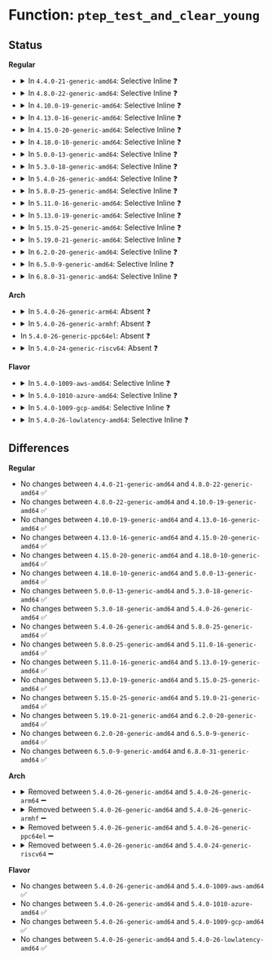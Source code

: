 # Function: <code>ptep_test_and_clear_young</code>

## Status
<b>Regular</b>
<ul>
<li>
<details>
<summary>In <code>4.4.0-21-generic-amd64</code>: Selective Inline ❓</summary>

```c
int ptep_test_and_clear_young(struct vm_area_struct * vma, long unsigned int addr, pte_t * ptep)
```

```json
{
  "name": "ptep_test_and_clear_young",
  "collision_type": "Unique Global",
  "inline_type": "Selective",
  "funcs": [
    {
      "addr": 18446744071579307984,
      "name": "ptep_test_and_clear_young",
      "external": true,
      "loc": "arch/x86/mm/pgtable.c:447",
      "file": "arch/x86/mm/pgtable.c",
      "inline": "not declared, inlined",
      "caller_inline": [],
      "caller_func": [
        "arch/x86/mm/pgtable.c:ptep_clear_flush_young",
        "mm/page_idle.c:page_idle_clear_pte_refs_one",
        "fs/proc/task_mmu.c:clear_refs_pte_range"
      ]
    }
  ],
  "symbols": [
    {
      "addr": 18446744071579307984,
      "name": "ptep_test_and_clear_young",
      "section": ".text",
      "bind": "STB_GLOBAL",
      "size": 43
    }
  ]
}
```
</details>
</li>
<li>
<details>
<summary>In <code>4.8.0-22-generic-amd64</code>: Selective Inline ❓</summary>

```c
int ptep_test_and_clear_young(struct vm_area_struct * vma, long unsigned int addr, pte_t * ptep)
```

```json
{
  "name": "ptep_test_and_clear_young",
  "collision_type": "Unique Global",
  "inline_type": "Selective",
  "funcs": [
    {
      "addr": 18446744071579307776,
      "name": "ptep_test_and_clear_young",
      "external": true,
      "loc": "arch/x86/mm/pgtable.c:450",
      "file": "arch/x86/mm/pgtable.c",
      "inline": "not declared, inlined",
      "caller_inline": [],
      "caller_func": [
        "arch/x86/mm/pgtable.c:ptep_clear_flush_young",
        "mm/page_idle.c:page_idle_clear_pte_refs_one",
        "fs/proc/task_mmu.c:clear_refs_pte_range"
      ]
    }
  ],
  "symbols": [
    {
      "addr": 18446744071579307776,
      "name": "ptep_test_and_clear_young",
      "section": ".text",
      "bind": "STB_GLOBAL",
      "size": 42
    }
  ]
}
```
</details>
</li>
<li>
<details>
<summary>In <code>4.10.0-19-generic-amd64</code>: Selective Inline ❓</summary>

```c
int ptep_test_and_clear_young(struct vm_area_struct * vma, long unsigned int addr, pte_t * ptep)
```

```json
{
  "name": "ptep_test_and_clear_young",
  "collision_type": "Unique Global",
  "inline_type": "Selective",
  "funcs": [
    {
      "addr": 18446744071579323008,
      "name": "ptep_test_and_clear_young",
      "external": true,
      "loc": "arch/x86/mm/pgtable.c:450",
      "file": "arch/x86/mm/pgtable.c",
      "inline": "not declared, inlined",
      "caller_inline": [],
      "caller_func": [
        "arch/x86/mm/pgtable.c:ptep_clear_flush_young",
        "mm/page_idle.c:page_idle_clear_pte_refs_one",
        "fs/proc/task_mmu.c:clear_refs_pte_range"
      ]
    }
  ],
  "symbols": [
    {
      "addr": 18446744071579323008,
      "name": "ptep_test_and_clear_young",
      "section": ".text",
      "bind": "STB_GLOBAL",
      "size": 42
    }
  ]
}
```
</details>
</li>
<li>
<details>
<summary>In <code>4.13.0-16-generic-amd64</code>: Selective Inline ❓</summary>

```c
int ptep_test_and_clear_young(struct vm_area_struct * vma, long unsigned int addr, pte_t * ptep)
```

```json
{
  "name": "ptep_test_and_clear_young",
  "collision_type": "Unique Global",
  "inline_type": "Selective",
  "funcs": [
    {
      "addr": 18446744071579320336,
      "name": "ptep_test_and_clear_young",
      "external": true,
      "loc": "arch/x86/mm/pgtable.c:480",
      "file": "arch/x86/mm/pgtable.c",
      "inline": "not declared, inlined",
      "caller_inline": [],
      "caller_func": [
        "arch/x86/mm/pgtable.c:ptep_clear_flush_young",
        "mm/page_idle.c:page_idle_clear_pte_refs_one",
        "fs/proc/task_mmu.c:clear_refs_pte_range"
      ]
    }
  ],
  "symbols": [
    {
      "addr": 18446744071579320336,
      "name": "ptep_test_and_clear_young",
      "section": ".text",
      "bind": "STB_GLOBAL",
      "size": 42
    }
  ]
}
```
</details>
</li>
<li>
<details>
<summary>In <code>4.15.0-20-generic-amd64</code>: Selective Inline ❓</summary>

```c
int ptep_test_and_clear_young(struct vm_area_struct * vma, long unsigned int addr, pte_t * ptep)
```

```json
{
  "name": "ptep_test_and_clear_young",
  "collision_type": "Unique Global",
  "inline_type": "Selective",
  "funcs": [
    {
      "addr": 18446744071579343653,
      "name": "ptep_test_and_clear_young",
      "external": true,
      "loc": "arch/x86/mm/pgtable.c:480",
      "file": "arch/x86/mm/pgtable.c",
      "inline": "not declared, inlined",
      "caller_inline": [
        "arch/x86/mm/pgtable.c:ptep_clear_flush_young"
      ],
      "caller_func": [
        "mm/page_idle.c:page_idle_clear_pte_refs_one",
        "fs/proc/task_mmu.c:clear_refs_pte_range"
      ]
    }
  ],
  "symbols": [
    {
      "addr": 18446744071579343424,
      "name": "ptep_test_and_clear_young",
      "section": ".text",
      "bind": "STB_GLOBAL",
      "size": 49
    }
  ]
}
```
</details>
</li>
<li>
<details>
<summary>In <code>4.18.0-10-generic-amd64</code>: Selective Inline ❓</summary>

```c
int ptep_test_and_clear_young(struct vm_area_struct * vma, long unsigned int addr, pte_t * ptep)
```

```json
{
  "name": "ptep_test_and_clear_young",
  "collision_type": "Unique Global",
  "inline_type": "Selective",
  "funcs": [
    {
      "addr": 18446744071579354853,
      "name": "ptep_test_and_clear_young",
      "external": true,
      "loc": "arch/x86/mm/pgtable.c:485",
      "file": "arch/x86/mm/pgtable.c",
      "inline": "not declared, inlined",
      "caller_inline": [
        "arch/x86/mm/pgtable.c:ptep_clear_flush_young"
      ],
      "caller_func": [
        "mm/page_idle.c:page_idle_clear_pte_refs_one",
        "fs/proc/task_mmu.c:clear_refs_pte_range"
      ]
    }
  ],
  "symbols": [
    {
      "addr": 18446744071579354640,
      "name": "ptep_test_and_clear_young",
      "section": ".text",
      "bind": "STB_GLOBAL",
      "size": 48
    }
  ]
}
```
</details>
</li>
<li>
<details>
<summary>In <code>5.0.0-13-generic-amd64</code>: Selective Inline ❓</summary>

```c
int ptep_test_and_clear_young(struct vm_area_struct * vma, long unsigned int addr, pte_t * ptep)
```

```json
{
  "name": "ptep_test_and_clear_young",
  "collision_type": "Unique Global",
  "inline_type": "Selective",
  "funcs": [
    {
      "addr": 18446744071579382005,
      "name": "ptep_test_and_clear_young",
      "external": true,
      "loc": "arch/x86/mm/pgtable.c:551",
      "file": "arch/x86/mm/pgtable.c",
      "inline": "not declared, inlined",
      "caller_inline": [
        "arch/x86/mm/pgtable.c:ptep_clear_flush_young",
        "arch/x86/mm/pgtable.c:ptep_clear_flush_young"
      ],
      "caller_func": [
        "mm/page_idle.c:page_idle_clear_pte_refs_one",
        "fs/proc/task_mmu.c:clear_refs_pte_range"
      ]
    }
  ],
  "symbols": [
    {
      "addr": 18446744071579381792,
      "name": "ptep_test_and_clear_young",
      "section": ".text",
      "bind": "STB_GLOBAL",
      "size": 48
    }
  ]
}
```
</details>
</li>
<li>
<details>
<summary>In <code>5.3.0-18-generic-amd64</code>: Selective Inline ❓</summary>

```c
int ptep_test_and_clear_young(struct vm_area_struct * vma, long unsigned int addr, pte_t * ptep)
```

```json
{
  "name": "ptep_test_and_clear_young",
  "collision_type": "Unique Global",
  "inline_type": "Selective",
  "funcs": [
    {
      "addr": 18446744071579397477,
      "name": "ptep_test_and_clear_young",
      "external": true,
      "loc": "arch/x86/mm/pgtable.c:538",
      "file": "arch/x86/mm/pgtable.c",
      "inline": "not declared, inlined",
      "caller_inline": [
        "arch/x86/mm/pgtable.c:ptep_clear_flush_young",
        "arch/x86/mm/pgtable.c:ptep_clear_flush_young"
      ],
      "caller_func": [
        "mm/page_idle.c:page_idle_clear_pte_refs_one",
        "fs/proc/task_mmu.c:clear_refs_pte_range"
      ]
    }
  ],
  "symbols": [
    {
      "addr": 18446744071579397264,
      "name": "ptep_test_and_clear_young",
      "section": ".text",
      "bind": "STB_GLOBAL",
      "size": 47
    }
  ]
}
```
</details>
</li>
<li>
<details>
<summary>In <code>5.4.0-26-generic-amd64</code>: Selective Inline ❓</summary>

```c
int ptep_test_and_clear_young(struct vm_area_struct * vma, long unsigned int addr, pte_t * ptep)
```

```json
{
  "name": "ptep_test_and_clear_young",
  "collision_type": "Unique Global",
  "inline_type": "Selective",
  "funcs": [
    {
      "addr": 18446744071579400789,
      "name": "ptep_test_and_clear_young",
      "external": true,
      "loc": "arch/x86/mm/pgtable.c:534",
      "file": "arch/x86/mm/pgtable.c",
      "inline": "not declared, inlined",
      "caller_inline": [
        "arch/x86/mm/pgtable.c:ptep_clear_flush_young",
        "arch/x86/mm/pgtable.c:ptep_clear_flush_young"
      ],
      "caller_func": [
        "mm/page_idle.c:page_idle_clear_pte_refs_one",
        "fs/proc/task_mmu.c:clear_refs_pte_range"
      ]
    }
  ],
  "symbols": [
    {
      "addr": 18446744071579400576,
      "name": "ptep_test_and_clear_young",
      "section": ".text",
      "bind": "STB_GLOBAL",
      "size": 47
    }
  ]
}
```
</details>
</li>
<li>
<details>
<summary>In <code>5.8.0-25-generic-amd64</code>: Selective Inline ❓</summary>

```c
int ptep_test_and_clear_young(struct vm_area_struct * vma, long unsigned int addr, pte_t * ptep)
```

```json
{
  "name": "ptep_test_and_clear_young",
  "collision_type": "Unique Global",
  "inline_type": "Selective",
  "funcs": [
    {
      "addr": 18446744071579410069,
      "name": "ptep_test_and_clear_young",
      "external": true,
      "loc": "arch/x86/mm/pgtable.c:541",
      "file": "arch/x86/mm/pgtable.c",
      "inline": "not declared, inlined",
      "caller_inline": [
        "arch/x86/mm/pgtable.c:ptep_clear_flush_young",
        "arch/x86/mm/pgtable.c:ptep_clear_flush_young"
      ],
      "caller_func": [
        "mm/page_idle.c:page_idle_clear_pte_refs_one",
        "fs/proc/task_mmu.c:clear_refs_pte_range"
      ]
    }
  ],
  "symbols": [
    {
      "addr": 18446744071579409856,
      "name": "ptep_test_and_clear_young",
      "section": ".text",
      "bind": "STB_GLOBAL",
      "size": 47
    }
  ]
}
```
</details>
</li>
<li>
<details>
<summary>In <code>5.11.0-16-generic-amd64</code>: Selective Inline ❓</summary>

```c
int ptep_test_and_clear_young(struct vm_area_struct * vma, long unsigned int addr, pte_t * ptep)
```

```json
{
  "name": "ptep_test_and_clear_young",
  "collision_type": "Unique Global",
  "inline_type": "Selective",
  "funcs": [
    {
      "addr": 18446744071579410709,
      "name": "ptep_test_and_clear_young",
      "external": true,
      "loc": "arch/x86/mm/pgtable.c:541",
      "file": "arch/x86/mm/pgtable.c",
      "inline": "not declared, inlined",
      "caller_inline": [
        "arch/x86/mm/pgtable.c:ptep_clear_flush_young",
        "arch/x86/mm/pgtable.c:ptep_clear_flush_young"
      ],
      "caller_func": [
        "mm/page_idle.c:page_idle_clear_pte_refs_one",
        "fs/proc/task_mmu.c:clear_refs_pte_range"
      ]
    }
  ],
  "symbols": [
    {
      "addr": 18446744071579410496,
      "name": "ptep_test_and_clear_young",
      "section": ".text",
      "bind": "STB_GLOBAL",
      "size": 47
    }
  ]
}
```
</details>
</li>
<li>
<details>
<summary>In <code>5.13.0-19-generic-amd64</code>: Selective Inline ❓</summary>

```c
int ptep_test_and_clear_young(struct vm_area_struct * vma, long unsigned int addr, pte_t * ptep)
```

```json
{
  "name": "ptep_test_and_clear_young",
  "collision_type": "Unique Global",
  "inline_type": "Selective",
  "funcs": [
    {
      "addr": 18446744071579413877,
      "name": "ptep_test_and_clear_young",
      "external": true,
      "loc": "arch/x86/mm/pgtable.c:541",
      "file": "arch/x86/mm/pgtable.c",
      "inline": "not declared, inlined",
      "caller_inline": [
        "arch/x86/mm/pgtable.c:ptep_clear_flush_young",
        "arch/x86/mm/pgtable.c:ptep_clear_flush_young"
      ],
      "caller_func": [
        "mm/page_idle.c:page_idle_clear_pte_refs_one",
        "fs/proc/task_mmu.c:clear_refs_pte_range"
      ]
    }
  ],
  "symbols": [
    {
      "addr": 18446744071579413664,
      "name": "ptep_test_and_clear_young",
      "section": ".text",
      "bind": "STB_GLOBAL",
      "size": 47
    }
  ]
}
```
</details>
</li>
<li>
<details>
<summary>In <code>5.15.0-25-generic-amd64</code>: Selective Inline ❓</summary>

```c
int ptep_test_and_clear_young(struct vm_area_struct * vma, long unsigned int addr, pte_t * ptep)
```

```json
{
  "name": "ptep_test_and_clear_young",
  "collision_type": "Unique Global",
  "inline_type": "Selective",
  "funcs": [
    {
      "addr": 18446744071579476757,
      "name": "ptep_test_and_clear_young",
      "external": true,
      "loc": "arch/x86/mm/pgtable.c:541",
      "file": "arch/x86/mm/pgtable.c",
      "inline": "not declared, inlined",
      "caller_inline": [
        "arch/x86/mm/pgtable.c:ptep_clear_flush_young",
        "arch/x86/mm/pgtable.c:ptep_clear_flush_young"
      ],
      "caller_func": [
        "mm/page_idle.c:page_idle_clear_pte_refs_one",
        "fs/proc/task_mmu.c:clear_refs_pte_range"
      ]
    }
  ],
  "symbols": [
    {
      "addr": 18446744071579476544,
      "name": "ptep_test_and_clear_young",
      "section": ".text",
      "bind": "STB_GLOBAL",
      "size": 47
    }
  ]
}
```
</details>
</li>
<li>
<details>
<summary>In <code>5.19.0-21-generic-amd64</code>: Selective Inline ❓</summary>

```c
int ptep_test_and_clear_young(struct vm_area_struct * vma, long unsigned int addr, pte_t * ptep)
```

```json
{
  "name": "ptep_test_and_clear_young",
  "collision_type": "Unique Global",
  "inline_type": "Selective",
  "funcs": [
    {
      "addr": 18446744071579554917,
      "name": "ptep_test_and_clear_young",
      "external": true,
      "loc": "arch/x86/mm/pgtable.c:541",
      "file": "arch/x86/mm/pgtable.c",
      "inline": "not declared, inlined",
      "caller_inline": [
        "arch/x86/mm/pgtable.c:ptep_clear_flush_young",
        "arch/x86/mm/pgtable.c:ptep_clear_flush_young"
      ],
      "caller_func": [
        "mm/page_idle.c:page_idle_clear_pte_refs_one",
        "fs/proc/task_mmu.c:clear_refs_pte_range"
      ]
    }
  ],
  "symbols": [
    {
      "addr": 18446744071579554688,
      "name": "ptep_test_and_clear_young",
      "section": ".text",
      "bind": "STB_GLOBAL",
      "size": 53
    }
  ]
}
```
</details>
</li>
<li>
<details>
<summary>In <code>6.2.0-20-generic-amd64</code>: Selective Inline ❓</summary>

```c
int ptep_test_and_clear_young(struct vm_area_struct * vma, long unsigned int addr, pte_t * ptep)
```

```json
{
  "name": "ptep_test_and_clear_young",
  "collision_type": "Unique Global",
  "inline_type": "Selective",
  "funcs": [
    {
      "addr": 18446744071579661717,
      "name": "ptep_test_and_clear_young",
      "external": true,
      "loc": "arch/x86/mm/pgtable.c:545",
      "file": "arch/x86/mm/pgtable.c",
      "inline": "not declared, inlined",
      "caller_inline": [
        "arch/x86/mm/pgtable.c:ptep_clear_flush_young",
        "arch/x86/mm/pgtable.c:ptep_clear_flush_young"
      ],
      "caller_func": [
        "mm/vmscan.c:lru_gen_look_around",
        "mm/vmscan.c:walk_pte_range",
        "mm/page_idle.c:page_idle_clear_pte_refs_one",
        "fs/proc/task_mmu.c:clear_refs_pte_range"
      ]
    }
  ],
  "symbols": [
    {
      "addr": 18446744071579661440,
      "name": "ptep_test_and_clear_young",
      "section": ".text",
      "bind": "STB_GLOBAL",
      "size": 53
    }
  ]
}
```
</details>
</li>
<li>
<details>
<summary>In <code>6.5.0-9-generic-amd64</code>: Selective Inline ❓</summary>

```c
int ptep_test_and_clear_young(struct vm_area_struct * vma, long unsigned int addr, pte_t * ptep)
```

```json
{
  "name": "ptep_test_and_clear_young",
  "collision_type": "Unique Global",
  "inline_type": "Selective",
  "funcs": [
    {
      "addr": 18446744071579675877,
      "name": "ptep_test_and_clear_young",
      "external": true,
      "loc": "arch/x86/mm/pgtable.c:545",
      "file": "arch/x86/mm/pgtable.c",
      "inline": "not declared, inlined",
      "caller_inline": [
        "arch/x86/mm/pgtable.c:ptep_clear_flush_young",
        "arch/x86/mm/pgtable.c:ptep_clear_flush_young"
      ],
      "caller_func": [
        "mm/vmscan.c:lru_gen_look_around",
        "mm/vmscan.c:walk_pte_range",
        "mm/page_idle.c:page_idle_clear_pte_refs_one",
        "fs/proc/task_mmu.c:clear_refs_pte_range"
      ]
    }
  ],
  "symbols": [
    {
      "addr": 18446744071579675600,
      "name": "ptep_test_and_clear_young",
      "section": ".text",
      "bind": "STB_GLOBAL",
      "size": 53
    }
  ]
}
```
</details>
</li>
<li>
<details>
<summary>In <code>6.8.0-31-generic-amd64</code>: Selective Inline ❓</summary>

```c
int ptep_test_and_clear_young(struct vm_area_struct * vma, long unsigned int addr, pte_t * ptep)
```

```json
{
  "name": "ptep_test_and_clear_young",
  "collision_type": "Unique Global",
  "inline_type": "Selective",
  "funcs": [
    {
      "addr": 18446744071579710005,
      "name": "ptep_test_and_clear_young",
      "external": true,
      "loc": "arch/x86/mm/pgtable.c:557",
      "file": "arch/x86/mm/pgtable.c",
      "inline": "not declared, inlined",
      "caller_inline": [
        "arch/x86/mm/pgtable.c:ptep_clear_flush_young",
        "arch/x86/mm/pgtable.c:ptep_clear_flush_young"
      ],
      "caller_func": [
        "mm/vmscan.c:lru_gen_look_around",
        "mm/vmscan.c:walk_pte_range",
        "mm/page_idle.c:page_idle_clear_pte_refs_one",
        "fs/proc/task_mmu.c:clear_refs_pte_range"
      ]
    }
  ],
  "symbols": [
    {
      "addr": 18446744071579709728,
      "name": "ptep_test_and_clear_young",
      "section": ".text",
      "bind": "STB_GLOBAL",
      "size": 53
    }
  ]
}
```
</details>
</li>
</ul>
<b>Arch</b>
<ul>
<li>
<details>
<summary>In <code>5.4.0-26-generic-arm64</code>: Absent ❓</summary>

```json
{
  "name": "ptep_test_and_clear_young",
  "collision_type": "Static Duplication",
  "inline_type": "Full",
  "funcs": [
    {
      "addr": 18446603336492810420,
      "name": "ptep_test_and_clear_young",
      "external": false,
      "loc": "arch/arm64/include/asm/pgtable.h:718",
      "file": "mm/pgtable-generic.c",
      "inline": "declared, inlined",
      "caller_inline": [
        "mm/pgtable-generic.c:pmdp_clear_flush_young"
      ],
      "caller_func": []
    },
    {
      "addr": 18446603336492817704,
      "name": "ptep_test_and_clear_young",
      "external": false,
      "loc": "arch/arm64/include/asm/pgtable.h:718",
      "file": "mm/rmap.c",
      "inline": "declared, inlined",
      "caller_inline": [
        "mm/rmap.c:try_to_unmap_one",
        "mm/rmap.c:page_referenced_one"
      ],
      "caller_func": []
    },
    {
      "addr": 18446603336493274580,
      "name": "ptep_test_and_clear_young",
      "external": false,
      "loc": "arch/arm64/include/asm/pgtable.h:718",
      "file": "mm/page_idle.c",
      "inline": "declared, inlined",
      "caller_inline": [
        "mm/page_idle.c:page_idle_clear_pte_refs_one",
        "mm/page_idle.c:page_idle_clear_pte_refs_one"
      ],
      "caller_func": []
    },
    {
      "addr": 18446603336494066192,
      "name": "ptep_test_and_clear_young",
      "external": false,
      "loc": "arch/arm64/include/asm/pgtable.h:718",
      "file": "fs/proc/task_mmu.c",
      "inline": "declared, inlined",
      "caller_inline": [
        "fs/proc/task_mmu.c:clear_refs_pte_range",
        "fs/proc/task_mmu.c:clear_refs_pte_range"
      ],
      "caller_func": []
    }
  ],
  "symbols": []
}
```
</details>
</li>
<li>
<details>
<summary>In <code>5.4.0-26-generic-armhf</code>: Absent ❓</summary>

```json
{
  "name": "ptep_test_and_clear_young",
  "collision_type": "Static Duplication",
  "inline_type": "Full",
  "funcs": [
    {
      "addr": 3226621248,
      "name": "ptep_test_and_clear_young",
      "external": false,
      "loc": "include/asm-generic/pgtable.h:62",
      "file": "mm/pgtable-generic.c",
      "inline": "declared, inlined",
      "caller_inline": [
        "mm/pgtable-generic.c:ptep_clear_flush_young"
      ],
      "caller_func": []
    },
    {
      "addr": 3226878972,
      "name": "ptep_test_and_clear_young",
      "external": false,
      "loc": "include/asm-generic/pgtable.h:62",
      "file": "mm/page_idle.c",
      "inline": "declared, inlined",
      "caller_inline": [
        "mm/page_idle.c:page_idle_clear_pte_refs_one"
      ],
      "caller_func": []
    },
    {
      "addr": 3227517992,
      "name": "ptep_test_and_clear_young",
      "external": false,
      "loc": "include/asm-generic/pgtable.h:62",
      "file": "fs/proc/task_mmu.c",
      "inline": "declared, inlined",
      "caller_inline": [
        "fs/proc/task_mmu.c:clear_refs_pte_range"
      ],
      "caller_func": []
    }
  ],
  "symbols": []
}
```
</details>
</li>
<li>
In <code>5.4.0-26-generic-ppc64el</code>: Absent ❓
</li>
<li>
<details>
<summary>In <code>5.4.0-24-generic-riscv64</code>: Absent ❓</summary>

```json
{
  "name": "ptep_test_and_clear_young",
  "collision_type": "Static Duplication",
  "inline_type": "Full",
  "funcs": [
    {
      "addr": 18446743936272776446,
      "name": "ptep_test_and_clear_young",
      "external": false,
      "loc": "arch/riscv/include/asm/pgtable.h:370",
      "file": "mm/rmap.c",
      "inline": "declared, inlined",
      "caller_inline": [
        "mm/rmap.c:try_to_unmap_one",
        "mm/rmap.c:page_referenced_one"
      ],
      "caller_func": []
    },
    {
      "addr": 18446743936273024886,
      "name": "ptep_test_and_clear_young",
      "external": false,
      "loc": "arch/riscv/include/asm/pgtable.h:370",
      "file": "mm/page_idle.c",
      "inline": "declared, inlined",
      "caller_inline": [
        "mm/page_idle.c:page_idle_clear_pte_refs_one"
      ],
      "caller_func": []
    },
    {
      "addr": 18446743936273556148,
      "name": "ptep_test_and_clear_young",
      "external": false,
      "loc": "arch/riscv/include/asm/pgtable.h:370",
      "file": "fs/proc/task_mmu.c",
      "inline": "declared, inlined",
      "caller_inline": [
        "fs/proc/task_mmu.c:clear_refs_pte_range"
      ],
      "caller_func": []
    }
  ],
  "symbols": []
}
```
</details>
</li>
</ul>
<b>Flavor</b>
<ul>
<li>
<details>
<summary>In <code>5.4.0-1009-aws-amd64</code>: Selective Inline ❓</summary>

```c
int ptep_test_and_clear_young(struct vm_area_struct * vma, long unsigned int addr, pte_t * ptep)
```

```json
{
  "name": "ptep_test_and_clear_young",
  "collision_type": "Unique Global",
  "inline_type": "Selective",
  "funcs": [
    {
      "addr": 18446744071579396693,
      "name": "ptep_test_and_clear_young",
      "external": true,
      "loc": "arch/x86/mm/pgtable.c:534",
      "file": "arch/x86/mm/pgtable.c",
      "inline": "not declared, inlined",
      "caller_inline": [
        "arch/x86/mm/pgtable.c:ptep_clear_flush_young",
        "arch/x86/mm/pgtable.c:ptep_clear_flush_young"
      ],
      "caller_func": [
        "mm/page_idle.c:page_idle_clear_pte_refs_one",
        "fs/proc/task_mmu.c:clear_refs_pte_range"
      ]
    }
  ],
  "symbols": [
    {
      "addr": 18446744071579396480,
      "name": "ptep_test_and_clear_young",
      "section": ".text",
      "bind": "STB_GLOBAL",
      "size": 47
    }
  ]
}
```
</details>
</li>
<li>
<details>
<summary>In <code>5.4.0-1010-azure-amd64</code>: Selective Inline ❓</summary>

```c
int ptep_test_and_clear_young(struct vm_area_struct * vma, long unsigned int addr, pte_t * ptep)
```

```json
{
  "name": "ptep_test_and_clear_young",
  "collision_type": "Unique Global",
  "inline_type": "Selective",
  "funcs": [
    {
      "addr": 18446744071579326181,
      "name": "ptep_test_and_clear_young",
      "external": true,
      "loc": "arch/x86/mm/pgtable.c:534",
      "file": "arch/x86/mm/pgtable.c",
      "inline": "not declared, inlined",
      "caller_inline": [
        "arch/x86/mm/pgtable.c:ptep_clear_flush_young",
        "arch/x86/mm/pgtable.c:ptep_clear_flush_young"
      ],
      "caller_func": [
        "mm/page_idle.c:page_idle_clear_pte_refs_one",
        "fs/proc/task_mmu.c:clear_refs_pte_range"
      ]
    }
  ],
  "symbols": [
    {
      "addr": 18446744071579325968,
      "name": "ptep_test_and_clear_young",
      "section": ".text",
      "bind": "STB_GLOBAL",
      "size": 47
    }
  ]
}
```
</details>
</li>
<li>
<details>
<summary>In <code>5.4.0-1009-gcp-amd64</code>: Selective Inline ❓</summary>

```c
int ptep_test_and_clear_young(struct vm_area_struct * vma, long unsigned int addr, pte_t * ptep)
```

```json
{
  "name": "ptep_test_and_clear_young",
  "collision_type": "Unique Global",
  "inline_type": "Selective",
  "funcs": [
    {
      "addr": 18446744071579396613,
      "name": "ptep_test_and_clear_young",
      "external": true,
      "loc": "arch/x86/mm/pgtable.c:534",
      "file": "arch/x86/mm/pgtable.c",
      "inline": "not declared, inlined",
      "caller_inline": [
        "arch/x86/mm/pgtable.c:ptep_clear_flush_young",
        "arch/x86/mm/pgtable.c:ptep_clear_flush_young"
      ],
      "caller_func": [
        "mm/page_idle.c:page_idle_clear_pte_refs_one",
        "fs/proc/task_mmu.c:clear_refs_pte_range"
      ]
    }
  ],
  "symbols": [
    {
      "addr": 18446744071579396400,
      "name": "ptep_test_and_clear_young",
      "section": ".text",
      "bind": "STB_GLOBAL",
      "size": 47
    }
  ]
}
```
</details>
</li>
<li>
<details>
<summary>In <code>5.4.0-26-lowlatency-amd64</code>: Selective Inline ❓</summary>

```c
int ptep_test_and_clear_young(struct vm_area_struct * vma, long unsigned int addr, pte_t * ptep)
```

```json
{
  "name": "ptep_test_and_clear_young",
  "collision_type": "Unique Global",
  "inline_type": "Selective",
  "funcs": [
    {
      "addr": 18446744071579405109,
      "name": "ptep_test_and_clear_young",
      "external": true,
      "loc": "arch/x86/mm/pgtable.c:534",
      "file": "arch/x86/mm/pgtable.c",
      "inline": "not declared, inlined",
      "caller_inline": [
        "arch/x86/mm/pgtable.c:ptep_clear_flush_young",
        "arch/x86/mm/pgtable.c:ptep_clear_flush_young"
      ],
      "caller_func": [
        "mm/page_idle.c:page_idle_clear_pte_refs_one",
        "fs/proc/task_mmu.c:clear_refs_pte_range"
      ]
    }
  ],
  "symbols": [
    {
      "addr": 18446744071579404896,
      "name": "ptep_test_and_clear_young",
      "section": ".text",
      "bind": "STB_GLOBAL",
      "size": 47
    }
  ]
}
```
</details>
</li>
</ul>

## Differences
<b>Regular</b>
<ul>
<li>
No changes between <code>4.4.0-21-generic-amd64</code> and <code>4.8.0-22-generic-amd64</code> ✅
</li>
<li>
No changes between <code>4.8.0-22-generic-amd64</code> and <code>4.10.0-19-generic-amd64</code> ✅
</li>
<li>
No changes between <code>4.10.0-19-generic-amd64</code> and <code>4.13.0-16-generic-amd64</code> ✅
</li>
<li>
No changes between <code>4.13.0-16-generic-amd64</code> and <code>4.15.0-20-generic-amd64</code> ✅
</li>
<li>
No changes between <code>4.15.0-20-generic-amd64</code> and <code>4.18.0-10-generic-amd64</code> ✅
</li>
<li>
No changes between <code>4.18.0-10-generic-amd64</code> and <code>5.0.0-13-generic-amd64</code> ✅
</li>
<li>
No changes between <code>5.0.0-13-generic-amd64</code> and <code>5.3.0-18-generic-amd64</code> ✅
</li>
<li>
No changes between <code>5.3.0-18-generic-amd64</code> and <code>5.4.0-26-generic-amd64</code> ✅
</li>
<li>
No changes between <code>5.4.0-26-generic-amd64</code> and <code>5.8.0-25-generic-amd64</code> ✅
</li>
<li>
No changes between <code>5.8.0-25-generic-amd64</code> and <code>5.11.0-16-generic-amd64</code> ✅
</li>
<li>
No changes between <code>5.11.0-16-generic-amd64</code> and <code>5.13.0-19-generic-amd64</code> ✅
</li>
<li>
No changes between <code>5.13.0-19-generic-amd64</code> and <code>5.15.0-25-generic-amd64</code> ✅
</li>
<li>
No changes between <code>5.15.0-25-generic-amd64</code> and <code>5.19.0-21-generic-amd64</code> ✅
</li>
<li>
No changes between <code>5.19.0-21-generic-amd64</code> and <code>6.2.0-20-generic-amd64</code> ✅
</li>
<li>
No changes between <code>6.2.0-20-generic-amd64</code> and <code>6.5.0-9-generic-amd64</code> ✅
</li>
<li>
No changes between <code>6.5.0-9-generic-amd64</code> and <code>6.8.0-31-generic-amd64</code> ✅
</li>
</ul>
<b>Arch</b>
<ul>
<li>
<details>
<summary>Removed between <code>5.4.0-26-generic-amd64</code> and <code>5.4.0-26-generic-arm64</code> ➖</summary>

```c
int ptep_test_and_clear_young(struct vm_area_struct * vma, long unsigned int addr, pte_t * ptep)
```
</details>
</li>
<li>
<details>
<summary>Removed between <code>5.4.0-26-generic-amd64</code> and <code>5.4.0-26-generic-armhf</code> ➖</summary>

```c
int ptep_test_and_clear_young(struct vm_area_struct * vma, long unsigned int addr, pte_t * ptep)
```
</details>
</li>
<li>
<details>
<summary>Removed between <code>5.4.0-26-generic-amd64</code> and <code>5.4.0-26-generic-ppc64el</code> ➖</summary>

```c
int ptep_test_and_clear_young(struct vm_area_struct * vma, long unsigned int addr, pte_t * ptep)
```
</details>
</li>
<li>
<details>
<summary>Removed between <code>5.4.0-26-generic-amd64</code> and <code>5.4.0-24-generic-riscv64</code> ➖</summary>

```c
int ptep_test_and_clear_young(struct vm_area_struct * vma, long unsigned int addr, pte_t * ptep)
```
</details>
</li>
</ul>
<b>Flavor</b>
<ul>
<li>
No changes between <code>5.4.0-26-generic-amd64</code> and <code>5.4.0-1009-aws-amd64</code> ✅
</li>
<li>
No changes between <code>5.4.0-26-generic-amd64</code> and <code>5.4.0-1010-azure-amd64</code> ✅
</li>
<li>
No changes between <code>5.4.0-26-generic-amd64</code> and <code>5.4.0-1009-gcp-amd64</code> ✅
</li>
<li>
No changes between <code>5.4.0-26-generic-amd64</code> and <code>5.4.0-26-lowlatency-amd64</code> ✅
</li>
</ul>
